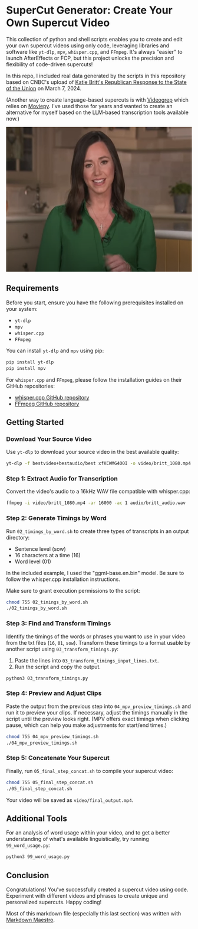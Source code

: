 # SuperCut Generator: Create Your Own Supercut Video

This collection of python and shell scripts enables you to create and edit your own supercut videos using only code, leveraging  libraries and software like `yt-dlp`, `mpv`, `whisper.cpp`, and `FFmpeg`. It's always "easier" to launch AfterEffects or FCP, but this project unlocks the precision and flexibility of code-driven supercuts!

In this repo, I included real data generated by the scripts in this repository based on CNBC's upload of [Katie Britt's Republican Response to the State of the Union](https://www.youtube.com/watch?v=xfKCWMG4O0I) on March 7, 2024.

(Another way to create language-based supercuts is with [Videogrep](https://github.com/antiboredom/videogrep) which relies on [Moviepy](https://zulko.github.io/moviepy/). I've used those for years and wanted to create an alternative for myself based on the LLM-based transcription tools available now.)

<a href="https://www.youtube.com/watch?v=h3QYCayLHtg">
	<img src="britt.png" alt="Britt's Republican Response" width="550" height="392"/>
</a>

## Requirements

Before you start, ensure you have the following prerequisites installed on your system:

- `yt-dlp`
- `mpv`
- `whisper.cpp`
- `FFmpeg`

You can install `yt-dlp` and `mpv` using pip:

```bash
pip install yt-dlp
pip install mpv
```

For `whisper.cpp` and `FFmpeg`, please follow the installation guides on their GitHub repositories:

- [whisper.cpp GitHub repository](https://github.com/ggerganov/whisper.cpp)
- [FFmpeg GitHub repository](https://github.com/FFmpeg/FFmpeg)

## Getting Started

### Download Your Source Video

Use `yt-dlp` to download your source video in the best available quality:

```bash
yt-dlp -f bestvideo+bestaudio/best xfKCWMG4O0I -o video/britt_1080.mp4
```

### Step 1: Extract Audio for Transcription

Convert the video's audio to a 16kHz WAV file compatible with whisper.cpp:

```bash
ffmpeg -i video/britt_1080.mp4 -ar 16000 -ac 1 audio/britt_audio.wav
```

### Step 2: Generate Timings by Word

Run `02_timings_by_word.sh` to create three types of transcripts in an output directory:

- Sentence level (sow)
- 16 characters at a time (16)
- Word level (01)

In the included example, I used the "ggml-base.en.bin" model. Be sure to follow the whisper.cpp installation instructions.

Make sure to grant execution permissions to the script:

```bash
chmod 755 02_timings_by_word.sh
./02_timings_by_word.sh
```

### Step 3: Find and Transform Timings

Identify the timings of the words or phrases you want to use in your video from the txt files (`16`, `01`, `sow`). Transform these timings to a format usable by another script using `03_transform_timings.py`:

1. Paste the lines into `03_transform_timings_input_lines.txt`.
2. Run the script and copy the output.

```bash
python3 03_transform_timings.py
```

### Step 4: Preview and Adjust Clips

Paste the output from the previous step into `04_mpv_preview_timings.sh` and run it to preview your clips. If necessary, adjust the timings manually in the script until the preview looks right. (MPV offers exact timings when clicking pause, which can help you make adjustments for start/end times.)

```bash
chmod 755 04_mpv_preview_timings.sh
./04_mpv_preview_timings.sh
```

### Step 5: Concatenate Your Supercut

Finally, run `05_final_step_concat.sh` to compile your supercut video:

```bash
chmod 755 05_final_step_concat.sh
./05_final_step_concat.sh
```

Your video will be saved as `video/final_output.mp4`.

## Additional Tools

For an analysis of word usage within your video, and to get a better understanding of what's available linguistically, try running `99_word_usage.py`:

```bash
python3 99_word_usage.py
```

## Conclusion

Congratulations! You've successfully created a supercut video using code. Experiment with different videos and phrases to create unique and personalized supercuts. Happy coding! 

Most of this markdown file (especially this last section) was written with [Markdown Maestro](https://chat.openai.com/g/g-hCcO6EWyp-markdown-maestro).